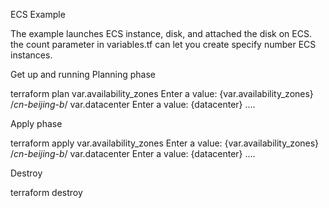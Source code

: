 ECS Example

The example launches ECS instance, disk, and attached the disk on ECS. the count parameter in variables.tf can let you create specify number ECS instances.

Get up and running
Planning phase

  terraform plan 
  	var.availability_zones
  		Enter a value: {var.availability_zones}  /*cn-beijing-b*/
  	var.datacenter
  		Enter a value: {datacenter}
  	....
    
    
Apply phase

  terraform apply 
      var.availability_zones
  		Enter a value: {var.availability_zones}  /*cn-beijing-b*/
  	var.datacenter
  		Enter a value: {datacenter}
  	....
    
    
Destroy

  terraform destroy
